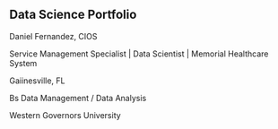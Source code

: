 ## Data Science Portfolio

Daniel Fernandez, CIOS

<p>Service Management Specialist | Data Scientist | Memorial Healthcare System</p>

Gaiinesville, FL

Bs Data Management / Data Analysis

Western Governors University
